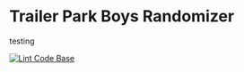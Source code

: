 # Trailer Park Boys Randomizer

testing


[![Lint Code Base](https://github.com/luntzel/tpbrandomizer/actions/workflows/linter.yml/badge.svg)](https://github.com/luntzel/tpbrandomizer/actions/workflows/linter.yml)
